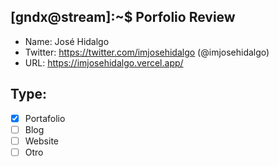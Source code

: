 ## [gndx@stream]:~\$ Porfolio Review

- Name: José Hidalgo
- Twitter: https://twitter.com/imjosehidalgo (@imjosehidalgo)
- URL: https://imjosehidalgo.vercel.app/

## Type:

- [x] Portafolio
- [ ] Blog
- [ ] Website
- [ ] Otro
